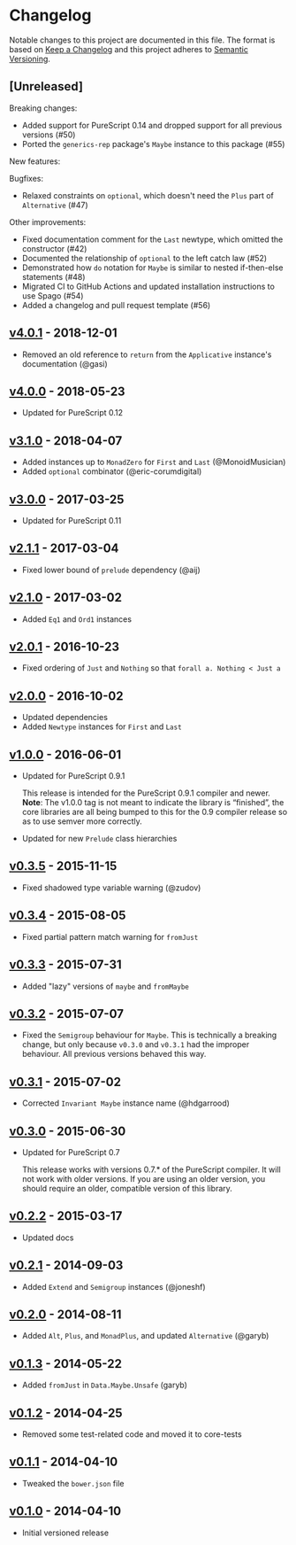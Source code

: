 # Changelog

Notable changes to this project are documented in this file. The format is based on [Keep a Changelog](https://keepachangelog.com/en/1.0.0/) and this project adheres to [Semantic Versioning](https://semver.org/spec/v2.0.0.html).

## [Unreleased]

Breaking changes:
- Added support for PureScript 0.14 and dropped support for all previous versions (#50)
- Ported the `generics-rep` package's `Maybe` instance to this package (#55)

New features:

Bugfixes:
- Relaxed constraints on `optional`, which doesn't need the `Plus` part of `Alternative` (#47)

Other improvements:
- Fixed documentation comment for the `Last` newtype, which omitted the constructor (#42)
- Documented the relationship of `optional` to the left catch law (#52)
- Demonstrated how `do` notation for `Maybe` is similar to nested if-then-else statements (#48)
- Migrated CI to GitHub Actions and updated installation instructions to use Spago (#54)
- Added a changelog and pull request template (#56)

## [v4.0.1](https://github.com/purescript/purescript-maybe/releases/tag/v4.0.1) - 2018-12-01

- Removed an old reference to `return` from the `Applicative` instance's documentation (@gasi)

## [v4.0.0](https://github.com/purescript/purescript-maybe/releases/tag/v4.0.0) - 2018-05-23

- Updated for PureScript 0.12

## [v3.1.0](https://github.com/purescript/purescript-maybe/releases/tag/v3.1.0) - 2018-04-07

- Added instances up to `MonadZero` for `First` and `Last` (@MonoidMusician)
- Added `optional` combinator (@eric-corumdigital)

## [v3.0.0](https://github.com/purescript/purescript-maybe/releases/tag/v3.0.0) - 2017-03-25

- Updated for PureScript 0.11

## [v2.1.1](https://github.com/purescript/purescript-maybe/releases/tag/v2.1.1) - 2017-03-04

- Fixed lower bound of `prelude` dependency (@aij)

## [v2.1.0](https://github.com/purescript/purescript-maybe/releases/tag/v2.1.0) - 2017-03-02

- Added `Eq1` and `Ord1` instances

## [v2.0.1](https://github.com/purescript/purescript-maybe/releases/tag/v2.0.1) - 2016-10-23

- Fixed ordering of `Just` and `Nothing` so that `forall a. Nothing < Just a`

## [v2.0.0](https://github.com/purescript/purescript-maybe/releases/tag/v2.0.0) - 2016-10-02

- Updated dependencies
- Added `Newtype` instances for `First` and `Last`

## [v1.0.0](https://github.com/purescript/purescript-maybe/releases/tag/v1.0.0) - 2016-06-01

- Updated for PureScript 0.9.1
  
  This release is intended for the PureScript 0.9.1 compiler and newer. **Note**: The v1.0.0 tag is not meant to indicate the library is “finished”, the core libraries are all being bumped to this for the 0.9 compiler release so as to use semver more correctly.
- Updated for new `Prelude` class hierarchies

## [v0.3.5](https://github.com/purescript/purescript-maybe/releases/tag/v0.3.5) - 2015-11-15

- Fixed shadowed type variable warning (@zudov)

## [v0.3.4](https://github.com/purescript/purescript-maybe/releases/tag/v0.3.4) - 2015-08-05

- Fixed partial pattern match warning for `fromJust`

## [v0.3.3](https://github.com/purescript/purescript-maybe/releases/tag/v0.3.3) - 2015-07-31

- Added "lazy" versions of `maybe` and `fromMaybe`

## [v0.3.2](https://github.com/purescript/purescript-maybe/releases/tag/v0.3.2) - 2015-07-07

- Fixed the `Semigroup` behaviour for `Maybe`. This is technically a breaking change, but only because `v0.3.0` and `v0.3.1` had the improper behaviour. All previous versions behaved this way.

## [v0.3.1](https://github.com/purescript/purescript-maybe/releases/tag/v0.3.1) - 2015-07-02

- Corrected `Invariant Maybe` instance name (@hdgarrood)

## [v0.3.0](https://github.com/purescript/purescript-maybe/releases/tag/v0.3.0) - 2015-06-30

- Updated for PureScript 0.7

  This release works with versions 0.7.\* of the PureScript compiler. It will not work with older versions. If you are using an older version, you should require an older, compatible version of this library.

## [v0.2.2](https://github.com/purescript/purescript-maybe/releases/tag/v0.2.2) - 2015-03-17

- Updated docs

## [v0.2.1](https://github.com/purescript/purescript-maybe/releases/tag/v0.2.1) - 2014-09-03

- Added `Extend` and `Semigroup` instances (@joneshf)

## [v0.2.0](https://github.com/purescript/purescript-maybe/releases/tag/v0.2.0) - 2014-08-11

- Added `Alt`, `Plus`, and `MonadPlus`, and updated `Alternative` (@garyb)

## [v0.1.3](https://github.com/purescript/purescript-maybe/releases/tag/v0.1.3) - 2014-05-22

- Added `fromJust` in `Data.Maybe.Unsafe` (garyb)

## [v0.1.2](https://github.com/purescript/purescript-maybe/releases/tag/v0.1.2) - 2014-04-25

- Removed some test-related code and moved it to core-tests

## [v0.1.1](https://github.com/purescript/purescript-maybe/releases/tag/v0.1.1) - 2014-04-10

- Tweaked the `bower.json` file

## [v0.1.0](https://github.com/purescript/purescript-maybe/releases/tag/v0.1.0) - 2014-04-10

- Initial versioned release
